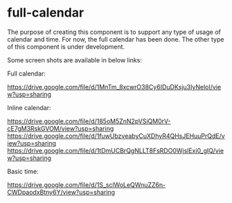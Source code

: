 # full-calendar

The purpose of creating this component is to support any type of usage of calendar and time. For now, the full calendar has been done. The other type of this component is under development.

Some screen shots are available in below links:

Full calendar:

https://drive.google.com/file/d/1MnTm_8xcwrO38Cy6IDuDKsju3IyNeloI/view?usp=sharing

Inline calendar: 

https://drive.google.com/file/d/185oM5ZnN2pVSiQM0rV-cE7gM3RskGVOM/view?usp=sharing
https://drive.google.com/file/d/1fuwUbzveabyCuXDhyR4QHsJEHuuPrQdE/view?usp=sharing
https://drive.google.com/file/d/1tDmUCBrQgNLLT8FsRDO0WjslExi0_gIQ/view?usp=sharing

Basic time:

https://drive.google.com/file/d/1S_sclWoLeQWnuZZ6n-CWDpaodxBtny6Y/view?usp=sharing
